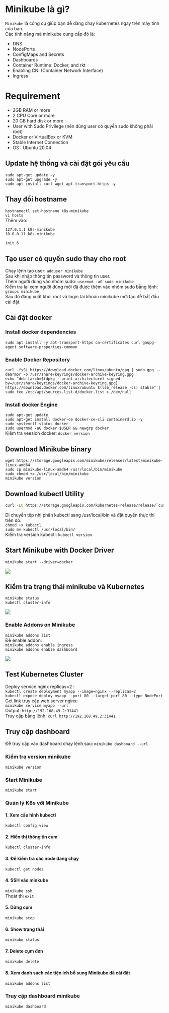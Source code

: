 # Minikube là gì?
`Minikube` là công cụ giúp bạn dễ dàng chạy kubernetes ngay trên máy tính của bạn.  
Các tính năng mà minikube cung cấp đó là:  
- DNS  
- NodePorts  
- ConfigMaps and Secrets  
- Dashboards  
- Container Runtime: Docker, and rkt  
- Enabling CNI (Container Network Interface)  
- Ingress  

# Requirement
- 2GB RAM or more
- 2 CPU Core or more
- 20 GB hard disk or more
- User with Sudo Privilege (nên dùng user có quyền sudo không phải root)
- Docker or VirtualBox or KVM
- Stable Internet Connection
- OS : Ubuntu 20.04
## Update hệ thống và cài đặt gói yêu cầu
`sudo apt-get update -y`  
`sudo apt-get upgrade -y`  
`sudo apt install curl wget apt-transport-https -y`
## Thay đổi hostname
`hostnamectl set-hostname k8s-minikube`  
`vi hosts`  
Thêm vào: 
```sh
127.0.1.1 k8s-minikube
10.0.0.11 k8s-minikube
```
`init 6`  
## Tạo user có quyền sudo thay cho root
Chạy lệnh tạo user: `adduser minikube`  
Sau khi nhập thông tin password và thông tin user.  
Thêm người dùng vào nhóm sudo: `usermod -aG sudo minikube`  
Kiểm tra lại xem người dùng mới đã được thêm vào nhóm sudo bằng lệnh:
`groups minikube`  
Sau đó đăng xuất khỏi root và login tài khoản minikube mới tạo đễ bắt đầu cài đặt.
## Cài đặt docker
### Install docker dependencies
`sudo apt install -y apt-transport-https ca-certificates curl gnupg-agent software-properties-common`  
### Enable Docker Repository
`curl -fsSL https://download.docker.com/linux/ubuntu/gpg | sudo gpg --dearmor -o /usr/share/keyrings/docker-archive-keyring.gpg`  
`echo "deb [arch=$(dpkg --print-architecture) signed-by=/usr/share/keyrings/docker-archive-keyring.gpg] https://download.docker.com/linux/ubuntu $(lsb_release -cs) stable" | sudo tee /etc/apt/sources.list.d/docker.list > /dev/null`  
### Install docker Engine
`sudo apt-get update`  
`sudo apt-get install docker-ce docker-ce-cli containerd.io -y`  
`sudo systemctl status docker`  
`sudo usermod -aG docker $USER && newgrp docker`  
Kiểm tra veesion docker:  `docker version`  
## Download Minikube binary
`wget https://storage.googleapis.com/minikube/releases/latest/minikube-linux-amd64`  
`sudo cp minikube-linux-amd64 /usr/local/bin/minikube`  
`sudo chmod +x /usr/local/bin/minikube`  
`minikube version`  
## Download kubectl Utility
```sh
curl -LO https://storage.googleapis.com/kubernetes-release/release/`curl -s https://storage.googleapis.com/kubernetes-release/release/stable.txt`/bin/linux/amd64/kubectl

```
Di chuyển tệp nhị phân kubectl sang /usr/local/bin và đặt quyền thực thi trên đó:  
`chmod +x kubectl`  
`sudo mv kubectl /usr/local/bin/`  
Kiểm tra version kubectl: `kubectl version`  
## Start Minikube with Docker Driver
`minikube start --driver=docker`  

<img src="/images/minikube.jpg">

## Kiểm tra trạng thái minikube và Kubernetes
`minikube status`  
`kubectl cluster-info`  

<img src="/images/minikube1.jpg">

### Enable Addons on Minikube
`minikube addons list`  
Đễ enable addon:  
`minikube addons enable ingress`  
`minikube addons enable dashboard`  

<img src="/images/minikube2.jpg">

## Test Kubernetes Cluster
Deploy service nginx replicas=2 :  
`kubectl create deployment myapp --image=nginx --replicas=2`  
`kubectl expose deploy myapp --port 80 --target-port 80 --type NodePort`  
Get link truy cập web server nginx:  
`minikube service myapp --url`  
Output: `http://192.168.49.2:31441`  
Truy cập bằng lệnh: `curl http://192.168.49.2:31441`  
## Truy cập dashboard
Đễ truy cập vào dashboard chạy lệnh sau: `minikube dashboard --url`  

### Kiểm tra version minikube
`minikube version`

 ### Start Minikube
 `minikube start`  
 ### Quản lý K8s với Minikube
 #### 1. Xem cấu hình kubectl 
 `kubectl config view`  
 #### 2. Hiển thị thông tin cụm
 `kubectl cluster-info`  
 #### 3. Để kiểm tra các node đang chạy
 `kubectl get nodes`  
 #### 4. SSH vào minkube
 `minikube ssh`  
Thoát thì `exit`  
#### 5. Dừng cụm
`minikube stop`  
#### 6. Show trạng thái
`minikube status`  
#### 7. Delete cụm đơn
`minikube delete`  
#### 8. Xem danh sách các tiện ích bổ sung Minikube đã cài đặt
`minikube addons list`  
### Truy cập dashboard minikube
`minikube dashboard`  

